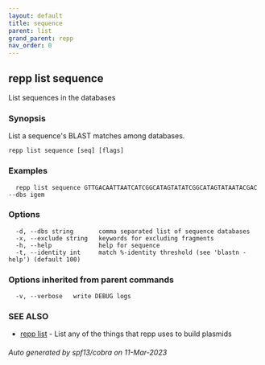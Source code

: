 ```yaml
---
layout: default
title: sequence
parent: list
grand_parent: repp
nav_order: 0
---
```

## repp list sequence

List sequences in the databases

### Synopsis

List a sequence's BLAST matches among databases.

```
repp list sequence [seq] [flags]
```

### Examples

```
  repp list sequence GTTGACAATTAATCATCGGCATAGTATATCGGCATAGTATAATACGAC --dbs igem
```

### Options

```
  -d, --dbs string       comma separated list of sequence databases
  -x, --exclude string   keywords for excluding fragments
  -h, --help             help for sequence
  -t, --identity int     match %-identity threshold (see 'blastn -help') (default 100)
```

### Options inherited from parent commands

```
  -v, --verbose   write DEBUG logs
```

### SEE ALSO

* [repp list](repp_list)	 - List any of the things that repp uses to build plasmids

###### Auto generated by spf13/cobra on 11-Mar-2023
